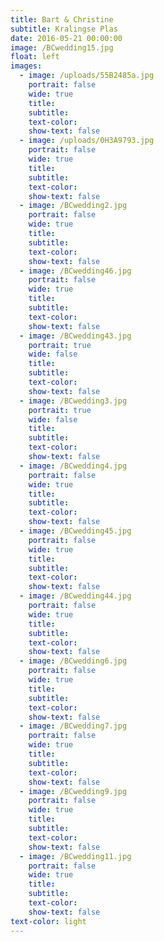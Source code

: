 ```yaml
---
title: Bart & Christine
subtitle: Kralingse Plas
date: 2016-05-21 00:00:00
image: /BCwedding15.jpg
float: left
images:
  - image: /uploads/55B2485a.jpg
    portrait: false
    wide: true
    title:
    subtitle:
    text-color:
    show-text: false
  - image: /uploads/0H3A9793.jpg
    portrait: false
    wide: true
    title:
    subtitle:
    text-color:
    show-text: false
  - image: /BCwedding2.jpg
    portrait: false
    wide: true
    title:
    subtitle:
    text-color:
    show-text: false
  - image: /BCwedding46.jpg
    portrait: false
    wide: true
    title:
    subtitle:
    text-color:
    show-text: false
  - image: /BCwedding43.jpg
    portrait: true
    wide: false
    title:
    subtitle:
    text-color:
    show-text: false
  - image: /BCwedding3.jpg
    portrait: true
    wide: false
    title:
    subtitle:
    text-color:
    show-text: false
  - image: /BCwedding4.jpg
    portrait: false
    wide: true
    title:
    subtitle:
    text-color:
    show-text: false
  - image: /BCwedding45.jpg
    portrait: false
    wide: true
    title:
    subtitle:
    text-color:
    show-text: false
  - image: /BCwedding44.jpg
    portrait: false
    wide: true
    title:
    subtitle:
    text-color:
    show-text: false
  - image: /BCwedding6.jpg
    portrait: false
    wide: true
    title:
    subtitle:
    text-color:
    show-text: false
  - image: /BCwedding7.jpg
    portrait: false
    wide: true
    title:
    subtitle:
    text-color:
    show-text: false
  - image: /BCwedding9.jpg
    portrait: false
    wide: true
    title:
    subtitle:
    text-color:
    show-text: false
  - image: /BCwedding11.jpg
    portrait: false
    wide: true
    title:
    subtitle:
    text-color:
    show-text: false
text-color: light
---
```


